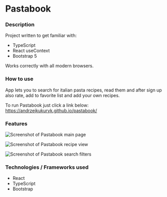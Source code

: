 # Pastabook 

### Description
Project written to get familiar with: 
+ TypeScript 
+ React useContext 
+ Bootstrap 5 

Works correctly with all modern browsers.

### How to use
App lets you to search for italian pasta recipes, read them and after sign up also rate, add to favorite list and add your own recipes.

To run Pastabook just click a link below: <br>
https://andrzejkukuryk.github.io/pastabook/

### Features

![Screenshot of Pastabook main page](https://user-images.githubusercontent.com/101364440/231175788-88d0b27b-ce62-4129-9a8e-b69ab8ef25ad.png)

![Screenshot of Pastabook recipe view](https://user-images.githubusercontent.com/101364440/231176137-c5220465-f8d7-4fa5-9100-037ca9e5252c.png)

![Screenshot of Pastabook search filters](https://user-images.githubusercontent.com/101364440/231177921-1e4cc853-fd46-43af-8244-69df77d85fe5.png)

### Technologies / Frameworks used
+ React
+ TypeScript
+ Bootstrap
